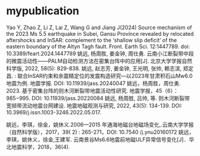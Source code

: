 # mypublication

Yao Y, Zhao Z, Li Z, Lai Z, Wang G and Jiang J(2024) Source mechanism of the 2023 Ms 5.5 earthquake in Subei, Gansu Province revealed by relocated aftershocks and InSAR: complement to the ‘shallow slip deficit’ of the eastern boundary of the Altyn Tagh fault. Front. Earth Sci. 12:1447789. doi: 10.3389/feart.2024.1447789
姚远, 杨周胜, 姜金钟, 周仕勇. 云南小江断裂带中段的微震活动性――PALM自动检测方法在密集台阵中的应用[J]. 北京大学学报自然科学版, 2022, 58(5): 829-838.
姚远, 赵志芳, 姜金钟, 王光明, 张帅, 赖志滨, 郑定昌. : 联合InSAR约束和余震精定位的发震构造研究—以2023年甘肃积石山Mw6.0地震为例. 地震学报. DOI: 10.11939/jass.20240047
姚远，杨周胜，周仕勇. 2023. 基于密集台阵的则木河断裂带地震活动性研究.  地震学报，45（6）：985−995. DOI: 10.11939/jass.20220084
姚远, 杨周胜, 吕帅, 等. 则木河断裂带宽频带流动地震台网建设. 地震地磁观测与研究, 2022, 43(5): 134-139. DOI: 10.3969/j.issn.1003-3246.2022.05.017.

姚远，李琪，徐金，姚休义.2006—2015 年通海地磁台地磁场变化,.云南大学学报（自然科学版），2017，39( 2) : 265-271，DOI: 10.7540 /j.ynu20160172
姚远，李琪，姚休义，徐金,王建军. 云南景谷Ms6.6地震前地磁ULF异常信号变化[J]．华北地震科学，2018，36(4).

